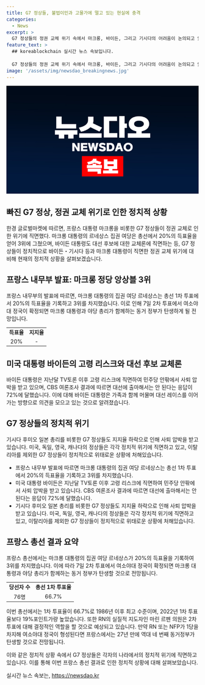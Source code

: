 ```yaml
---
title: G7 정상들, 불법이민과 고물가에 떨고 있는 현실에 충격
categories:
  - News
excerpt: >
  G7 정상들의 정권 교체 위기 속에서 마크롱, 바이든, 그리고 기시다의 어려움이 논의되고 있다. 마크롱 대통령이 이끄는 범여권 정당이 조기 총선에서 참패한 것을 알게된 후, 바이든 대통령과 기시다 일본 총리도 정권 교체와 관련된 압박을 받고 있으며 다른 G7 정상들도 비슷한 상황이다. G7 정상들이 모두 고물가와 정치적 어려움으로 지지율 하락세를 겪고 있으며 이로써 정국이 불안정한 상황이 우려된다.
feature_text: >
  ## koreablockchain 실시간 뉴스 속보입니다.

  G7 정상들의 정권 교체 위기 속에서 마크롱, 바이든, 그리고 기시다의 어려움이 논의되고 있다. 마크롱 대통령이 이끄는 범여권 정당이 조기 총선에서 참패한 것을 알게된 후, 바이든 대통령과 기시다 일본 총리도 정권 교체와 관련된 압박을 받고 있으며 다른 G7 정상들도 비슷한 상황이다. G7 정상들이 모두 고물가와 정치적 어려움으로 지지율 하락세를 겪고 있으며 이로써 정국이 불안정한 상황이 우려된다.
image: '/assets/img/newsdao_breakingnews.jpg'
---
```


<p><img src="/assets/img/newsdao_breakingnews.jpg" alt="koreablockchain 속보" /></p>

<h2 data-ke-size="size26">빠진 G7 정상, 정권 교체 위기로 인한 정치적 상황</h2>

<p data-ke-size="size16">한경 글로벌마켓에 따르면, 프랑스 대통령 마크롱을 비롯한 G7 정상들이 정권 교체로 인한 위기에 직면했다. 마크롱 대통령의 르네상스 집권 여당은 총선에서 20%의 득표율을 얻어 3위에 그쳤으며, 바이든 대통령도 대선 후보에 대한 교체론에 직면하는 등, G7 정상들이 정치적으로 바이든・기시다 등과 마크롱 대통령이 직면한 정권 교체 위기에 대비해 현재의 정치적 상황을 살펴보겠습니다.</p>

<h2 data-ke-size="size26">프랑스 내무부 발표: 마크롱 정당 앙상블 3위</h2>

<p data-ke-size="size16">프랑스 내무부의 발표에 따르면, 마크롱 대통령의 집권 여당 르네상스는 총선 1차 투표에서 20%의 득표율을 기록하고 3위를 차지했습니다. 이로 인해 7일 2차 투표에서 여소야대 정국이 확정되면 마크롱 대통령과 야당 총리가 함께하는 동거 정부가 탄생하게 될 전망입니다.</p>

<table>
  <tr>
    <td style="text-align: center; height: 17px;"><b>득표율</b></td>
    <td style="text-align: center; height: 17px;"><b>지지율</b></td>
  </tr>
  <tr>
    <td style="text-align: center; height: 17px;">20%</td>
    <td style="text-align: center; height: 17px;">-</td>
  </tr>
</table>

<h2 data-ke-size="size26">미국 대통령 바이든의 고령 리스크와 대선 후보 교체론</h2>

<p data-ke-size="size16">바이든 대통령은 지난달 TV토론 이후 고령 리스크에 직면하여 민주당 안팎에서 사퇴 압박을 받고 있으며, CBS 여론조사 결과에 따르면 대선에 출마해서는 안 된다는 응답이 72%에 달했습니다. 이에 대해 바이든 대통령은 가족과 함께 머물며 대선 레이스를 이어가는 방향으로 의견을 모으고 있는 것으로 알려졌습니다.</p>

<h2 data-ke-size="size26">G7 정상들의 정치적 위기</h2>

<p data-ke-size="size16">기시다 후미오 일본 총리를 비롯한 G7 정상들도 지지율 하락으로 인해 사퇴 압박을 받고 있습니다. 미국, 독일, 영국, 캐나다의 정상들은 각각 정치적 위기에 직면하고 있고, 이탈리아를 제외한 G7 정상들이 정치적으로 위태로운 상황에 처해있습니다.</p>

<ul>
  <li>프랑스 내무부 발표에 따르면 마크롱 대통령의 집권 여당 르네상스는 총선 1차 투표에서 20%의 득표율을 기록하고 3위를 차지했습니다.</li>
  <li>미국 대통령 바이든은 지난달 TV토론 이후 고령 리스크에 직면하여 민주당 안팎에서 사퇴 압박을 받고 있습니다. CBS 여론조사 결과에 따르면 대선에 출마해서는 안 된다는 응답이 72%에 달했습니다.</li>
  <li>기시다 후미오 일본 총리를 비롯한 G7 정상들도 지지율 하락으로 인해 사퇴 압박을 받고 있습니다. 미국, 독일, 영국, 캐나다의 정상들은 각각 정치적 위기에 직면하고 있고, 이탈리아를 제외한 G7 정상들이 정치적으로 위태로운 상황에 처해있습니다.</li>
</ul>

<h2 data-ke-size="size26">프랑스 총선 결과 요약</h2>

<p data-ke-size="size16">프랑스 총선에서는 마크롱 대통령의 집권 여당 르네상스가 20%의 득표율을 기록하여 3위를 차지했습니다. 이에 따라 7일 2차 투표에서 여소야대 정국이 확정되면 마크롱 대통령과 야당 총리가 함께하는 동거 정부가 탄생할 것으로 전망됩니다.</p>

<table>
  <tr>
    <td style="text-align: center; height: 17px;"><b>당선자 수</b></td>
    <td style="text-align: center; height: 17px;"><b>총선 1차 투표율</b></td>
  </tr>
  <tr>
    <td style="text-align: center; height: 17px;">76명</td>
    <td style="text-align: center; height: 17px;">66.7%</td>
  </tr>
</table>

<p data-ke-size="size16">이번 총선에서는 1차 투표율이 66.7%로 1986년 이후 최고 수준이며, 2022년 1차 투표율보다 19%포인트가량 높았습니다. 또한 RN의 실질적 지도자인 마린 르펜 의원은 2차 투표에 대해 결정적인 역할을 할 것으로 예상되고 있습니다. 만약 RN 또는 NFP가 1당을 차지해 여소야대 정국이 형성된다면 프랑스에서는 27년 만에 역대 네 번째 동거정부가 탄생할 것으로 전망됩니다.</p>

<p data-ke-size="size16">이와 같은 정치적 상황 속에서 G7 정상들은 각자의 나라에서의 정치적 위기에 직면하고 있습니다. 이를 통해 이번 프랑스 총선 결과로 인한 정치적 상황에 대해 살펴보았습니다.</p>
실시간 뉴스 속보는, <a href="https://newsdao.kr" rel="dofollow">https://newsdao.kr</a>


